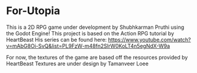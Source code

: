 # For-Utopia
This is a 2D RPG game under development by Shubhkarman Pruthi using the Godot Engine! This project is based on the Action RPG tutorial by HeartBeast
His series can be found here: https://www.youtube.com/watch?v=mAbG8Oi-SvQ&list=PL9FzW-m48fn2SlrW0KoLT4n5egNdX-W9a

For now, the textures of the game are based off the resources provided by HeartBeast
Textures are under design by Tamanveer Loee
